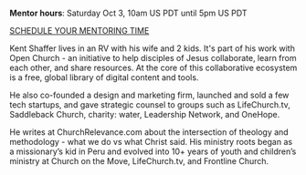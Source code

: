 ﻿---
name: Kent Shaffer
description: Founder, Open Church
picture: kent_shaffer.jpg
twitter: handle
categories: ideation design strategy ministry entrepreneurship
---
<br>
<b>Mentor hours</b>: Saturday Oct 3, 10am US PDT until 5pm US PDT

<a class="button small special"
href="https://kentshaffer.youcanbook.me"
target="_blank">SCHEDULE YOUR MENTORING
TIME</a>
</b>


Kent Shaffer lives in an RV with his wife and 2 kids. It's part of his work with Open Church - an initiative to help disciples of Jesus collaborate, learn from each other, and share resources. At the core of this collaborative ecosystem is a free, global library of digital content and tools.

He also co-founded a design and marketing firm, launched and sold a few tech startups, and gave strategic counsel to groups such as LifeChurch.tv, Saddleback Church, charity: water, Leadership Network, and OneHope.

He writes at ChurchRelevance.com about the intersection of theology and methodology - what we do vs what Christ said. His ministry roots began as a missionary’s kid in Peru and evolved into 10+ years of youth and children’s ministry at Church on the Move, LifeChurch.tv, and Frontline Church.
